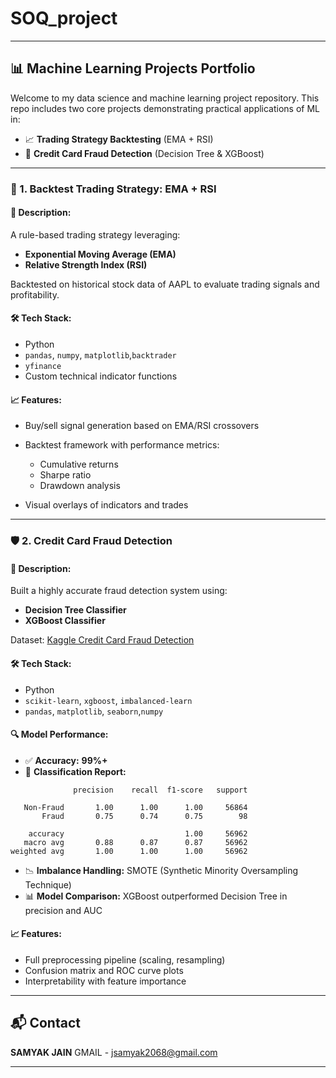 # SOQ_project
---

## 📊 Machine Learning Projects Portfolio

Welcome to my data science and machine learning project repository. This repo includes two core projects demonstrating practical applications of ML in:

* 📈 **Trading Strategy Backtesting** (EMA + RSI)
* 🔐 **Credit Card Fraud Detection** (Decision Tree & XGBoost)

---

### 🔁 1. Backtest Trading Strategy: EMA + RSI

#### 🧠 Description:

A rule-based trading strategy leveraging:

* **Exponential Moving Average (EMA)**
* **Relative Strength Index (RSI)**

Backtested on historical stock data of AAPL to evaluate trading signals and profitability.

#### 🛠️ Tech Stack:

* Python
* `pandas`, `numpy`, `matplotlib`,`backtrader`
* `yfinance` 
* Custom technical indicator functions 

#### 📈 Features:

* Buy/sell signal generation based on EMA/RSI crossovers
* Backtest framework with performance metrics:

  * Cumulative returns
  * Sharpe ratio
  * Drawdown analysis
* Visual overlays of indicators and trades

---

### 🛡️ 2. Credit Card Fraud Detection

#### 🧠 Description:

Built a highly accurate fraud detection system using:

* **Decision Tree Classifier**
* **XGBoost Classifier**

Dataset: [Kaggle Credit Card Fraud Detection](https://www.kaggle.com/datasets/mlg-ulb/creditcardfraud)

#### 🛠️ Tech Stack:

* Python
* `scikit-learn`, `xgboost`, `imbalanced-learn`
* `pandas`, `matplotlib`, `seaborn`,`numpy`

#### 🔍 Model Performance:

* ✅ **Accuracy:** **99%+**
* 🧾 **Classification Report:**

```
              precision    recall  f1-score   support

   Non-Fraud       1.00      1.00      1.00     56864
       Fraud       0.75      0.74      0.75        98

    accuracy                           1.00     56962
   macro avg       0.88      0.87      0.87     56962
weighted avg       1.00      1.00      1.00     56962
```

* 📉 **Imbalance Handling:** SMOTE (Synthetic Minority Oversampling Technique)
* 📊 **Model Comparison:** XGBoost outperformed Decision Tree in precision and AUC

#### 📈 Features:

* Full preprocessing pipeline (scaling, resampling)
* Confusion matrix and ROC curve plots
* Interpretability with feature importance

---


## 📬 Contact

**SAMYAK JAIN**
GMAIL - jsamyak2068@gmail.com

---
